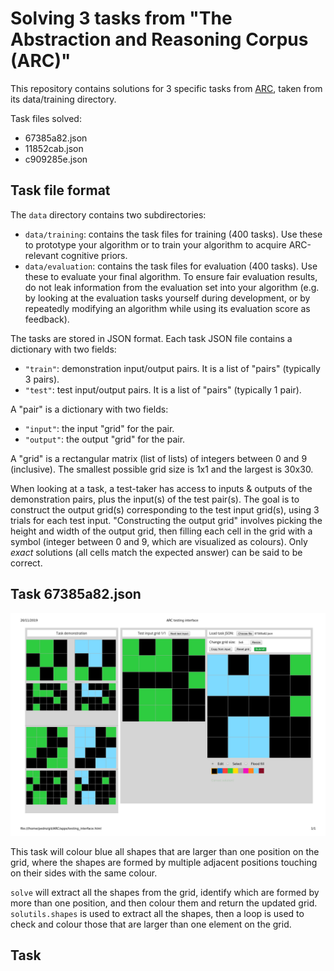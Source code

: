 # Solving 3 tasks from "The Abstraction and Reasoning Corpus (ARC)"

This repository contains solutions for 3 specific tasks from [ARC](https://github.com/fchollet/ARC), taken from its data/training directory.

Task files solved:
- 67385a82.json
- 11852cab.json
- c909285e.json

## Task file format

The `data` directory contains two subdirectories:

- `data/training`: contains the task files for training (400 tasks). Use these to prototype your algorithm or to train your algorithm to acquire ARC-relevant cognitive priors.
- `data/evaluation`: contains the task files for evaluation (400 tasks). Use these to evaluate your final algorithm. To ensure fair evaluation results, do not leak information from the evaluation set into your algorithm (e.g. by looking at the evaluation tasks yourself during development, or by repeatedly modifying an algorithm while using its evaluation score as feedback).

The tasks are stored in JSON format. Each task JSON file contains a dictionary with two fields:

- `"train"`: demonstration input/output pairs. It is a list of "pairs" (typically 3 pairs).
- `"test"`: test input/output pairs. It is a list of "pairs" (typically 1 pair).

A "pair" is a dictionary with two fields:

- `"input"`: the input "grid" for the pair.
- `"output"`: the output "grid" for the pair.

A "grid" is a rectangular matrix (list of lists) of integers between 0 and 9 (inclusive). The smallest possible grid size is 1x1 and the largest is 30x30.

When looking at a task, a test-taker has access to inputs & outputs of the demonstration pairs, plus the input(s) of the test pair(s). The goal is to construct the output grid(s) corresponding to the test input grid(s), using 3 trials for each test input. "Constructing the output grid" involves picking the height and width of the output grid, then filling each cell in the grid with a symbol (integer between 0 and 9, which are visualized as colours). Only *exact* solutions (all cells match the expected answer) can be said to be correct.


## Task 67385a82.json

![67385a82.json](https://github.com/pturdaibay/ARC/blob/master/data/src/grid-printouts/67385a82.json.png "Task 67385a82.json")

This task will colour blue all shapes that are larger than one position on the grid, where the shapes are formed by multiple adjacent positions touching on their sides with the same colour.

`solve` will extract all the shapes from the grid, identify which are formed by more than one position, and then colour them and return the updated grid. `solutils.shapes` is used to extract all the shapes, then a loop is used to check and colour those that are larger than one element on the grid.

## Task
